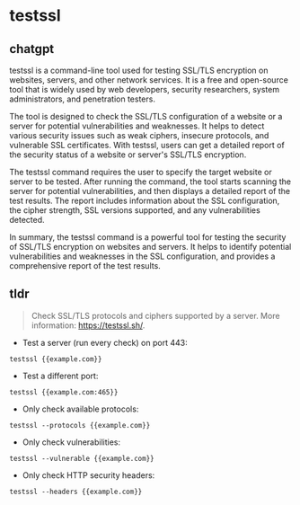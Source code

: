 # testssl 
## chatgpt 
testssl is a command-line tool used for testing SSL/TLS encryption on websites, servers, and other network services. It is a free and open-source tool that is widely used by web developers, security researchers, system administrators, and penetration testers.

The tool is designed to check the SSL/TLS configuration of a website or a server for potential vulnerabilities and weaknesses. It helps to detect various security issues such as weak ciphers, insecure protocols, and vulnerable SSL certificates. With testssl, users can get a detailed report of the security status of a website or server's SSL/TLS encryption.

The testssl command requires the user to specify the target website or server to be tested. After running the command, the tool starts scanning the server for potential vulnerabilities, and then displays a detailed report of the test results. The report includes information about the SSL configuration, the cipher strength, SSL versions supported, and any vulnerabilities detected.

In summary, the testssl command is a powerful tool for testing the security of SSL/TLS encryption on websites and servers. It helps to identify potential vulnerabilities and weaknesses in the SSL configuration, and provides a comprehensive report of the test results. 

## tldr 
 
> Check SSL/TLS protocols and ciphers supported by a server.
> More information: <https://testssl.sh/>.

- Test a server (run every check) on port 443:

`testssl {{example.com}}`

- Test a different port:

`testssl {{example.com:465}}`

- Only check available protocols:

`testssl --protocols {{example.com}}`

- Only check vulnerabilities:

`testssl --vulnerable {{example.com}}`

- Only check HTTP security headers:

`testssl --headers {{example.com}}`

